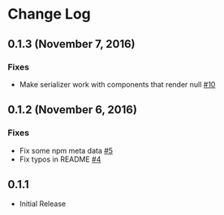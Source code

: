 # Change Log

## 0.1.3 (November 7, 2016)

### Fixes
- Make serializer work with components that render null [#10](https://github.com/rogeliog/jest-serializer-enzyme/pull/10)

## 0.1.2 (November 6, 2016)

### Fixes
- Fix some npm meta data [#5](https://github.com/rogeliog/jest-serializer-enzyme/pull/5)
- Fix typos in README [#4](https://github.com/rogeliog/jest-serializer-enzyme/pull/4)

## 0.1.1

- Initial Release
